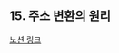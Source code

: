 ## 15. 주소 변환의 원리

[노션 링크](https://parallel-shrine-c64.notion.site/15-1d57d6692ca8809ab5bfdab77d24bb3c?pvs=73)